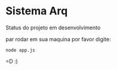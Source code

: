 <h1> Sistema Arq </h1>
Status do projeto em desenvolvimento

par rodar em sua maquina por favor digite:

````
node app.js
````

=D :)
